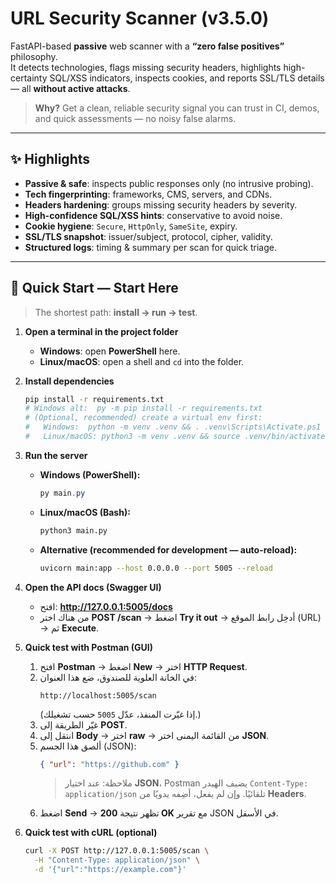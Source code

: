 # URL Security Scanner (v3.5.0)

FastAPI-based **passive** web scanner with a **“zero false positives”** philosophy.  
It detects technologies, flags missing security headers, highlights high-certainty SQL/XSS indicators, inspects cookies, and reports SSL/TLS details — all **without active attacks**.

> **Why?** Get a clean, reliable security signal you can trust in CI, demos, and quick assessments — no noisy false alarms.

---

## ✨ Highlights
- **Passive & safe**: inspects public responses only (no intrusive probing).
- **Tech fingerprinting**: frameworks, CMS, servers, and CDNs.
- **Headers hardening**: groups missing security headers by severity.
- **High-confidence SQL/XSS hints**: conservative to avoid noise.
- **Cookie hygiene**: `Secure`, `HttpOnly`, `SameSite`, expiry.
- **SSL/TLS snapshot**: issuer/subject, protocol, cipher, validity.
- **Structured logs**: timing & summary per scan for quick triage.

---

## 🚀 Quick Start — Start Here

> The shortest path: **install → run → test**.

1. **Open a terminal in the project folder**
   - **Windows**: open **PowerShell** here.
   - **Linux/macOS**: open a shell and `cd` into the folder.

2. **Install dependencies**
   ```bash
   pip install -r requirements.txt
   # Windows alt:  py -m pip install -r requirements.txt
   # (Optional, recommended) create a virtual env first:
   #   Windows:  python -m venv .venv && . .venv\Scripts\Activate.ps1
   #   Linux/macOS: python3 -m venv .venv && source .venv/bin/activate
   ```

3. **Run the server**
   - **Windows (PowerShell):**
     ```powershell
     py main.py
     ```
   - **Linux/macOS (Bash):**
     ```bash
     python3 main.py
     ```
   - **Alternative (recommended for development — auto-reload):**
     ```bash
     uvicorn main:app --host 0.0.0.0 --port 5005 --reload
     ```

4. **Open the API docs (Swagger UI)**
   - افتح: **http://127.0.0.1:5005/docs**
   - من هناك اختر **POST /scan** → اضغط **Try it out** → أدخِل رابط الموقع (URL) → ثم **Execute**.

5. **Quick test with Postman (GUI)**
   1) افتح **Postman** → اضغط **New** → اختر **HTTP Request**.  
   2) في الخانة العلوية للصندوق، ضع هذا العنوان:
      ```
      http://localhost:5005/scan
      ```
      (إذا غيّرت المنفذ، عدّل `5005` حسب تشغيلك.)
   3) غيّر الطريقة إلى **POST**.  
   4) انتقل إلى **Body** → اختر **raw** → من القائمة اليمنى اختر **JSON**.  
   5) ألصق هذا الجسم (JSON):
      ```json
      { "url": "https://github.com" }
      ```
      > ملاحظة: عند اختيار **JSON**، Postman يضيف الهيدر
      `Content-Type: application/json` تلقائيًا. وإن لم يفعل، أضِفه يدويًا من **Headers**.
   6) اضغط **Send** → تظهر نتيجة **200 OK** مع تقرير JSON في الأسفل.

6. **Quick test with cURL (optional)**
   ```bash
   curl -X POST http://127.0.0.1:5005/scan \
     -H "Content-Type: application/json" \
     -d '{"url":"https://example.com"}'

